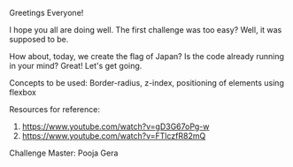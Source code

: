 Greetings Everyone! 

I hope you all are doing well. The first challenge was too easy? 
Well, it was supposed to be. 

How about, today, we create the flag of Japan?
Is the code already running in your mind? Great! Let's get going. 

Concepts to be used: Border-radius, z-index, positioning of elements using flexbox

Resources for reference: 
1. https://www.youtube.com/watch?v=gD3G67oPg-w
2. https://www.youtube.com/watch?v=FTlczfR82mQ

Challenge Master: Pooja Gera 